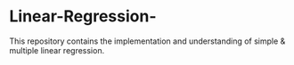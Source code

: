 # Linear-Regression-
This repository contains the implementation and understanding of simple &amp; multiple linear regression.
